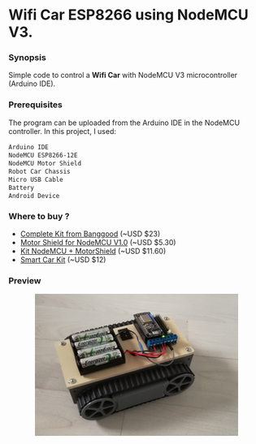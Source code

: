 # Wifi Car ESP8266 using NodeMCU V3.

### Synopsis

Simple code to control a **Wifi Car** with NodeMCU V3 microcontroller (Arduino IDE).

### Prerequisites

The program can be uploaded from the Arduino IDE in the NodeMCU controller. In this project, I used:

```
Arduino IDE
NodeMCU ESP8266-12E
NodeMCU Motor Shield
Robot Car Chassis
Micro USB Cable
Battery
Android Device
```


### Where to buy ? 

* [Complete Kit from Banggood](https://www.banggood.com/Geekcreit-Doit-2WD-L293D-WIFI-RC-Smart-Car-With-NodeMCU-Shield-For-ESP-12E-Based-On-ESP8266-p-995166.html?p=6R31122484684201508S&utm_content=zhangruihua&utm_campaign=esp&cur_warehouse=CN) (~USD $23)
* [Motor Shield for NodeMCU V1.0](https://www.banggood.com/ESP8266-WiFi-Motor-Drive-Expansion-Board-For-NodeMCU-ESP-12E-p-991603.html?p=6R31122484684201508S&utm_content=zhangruihua&utm_campaign=esp) (~USD $5.30)
* [Kit NodeMCU + MotorShield](https://www.banggood.com/NodeMcu-Lua-ESP8266-ESP-12E-and-WiFi-Motor-Drive-Expansion-Board-p-995417.html?p=6R31122484684201508S&utm_content=zhangruihua&utm_campaign=esp) (~USD $11.60)
* [Smart Car Kit](https://www.banggood.com/Smart-Robot-Car-Chassis-Kit-Speed-Encoder-Battery-Box-For-Arduino-p-981975.html?p=6R31122484684201508S&utm_content=zhangruihua&utm_campaign=esp) (~USD $12)

### Preview

<p align="center">
<img src="Image/Wifi_Car_Image.png" width="400" height="280" >
</p>

